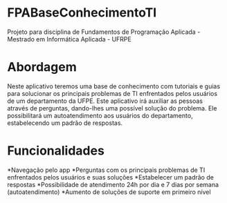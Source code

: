 # FPABaseConhecimentoTI
Projeto para disciplina de Fundamentos de Programação Aplicada - Mestrado em Informática Aplicada - UFRPE

# Abordagem
Neste aplicativo teremos uma base de conhecimento com tutoriais e guias para solucionar os principais problemas de TI enfrentados pelos usuários de um departamento da UFPE. Este aplicativo irá auxiliar as pessoas através de perguntas, dando-lhes uma possível solução do problema. Ele possibilitará um autoatendimento aos usuários do departamento, estabelecendo um padrão de respostas.

# Funcionalidades
*Navegação pelo app
*Perguntas com os principais problemas de TI enfrentados pelos usuários e suas soluções 
*Estabelecer um padrão de respostas
*Possibilidade de atendimento 24h por dia e 7 dias por semana (autoatendimento)
*Aumento de soluções de suporte em primeiro nível
